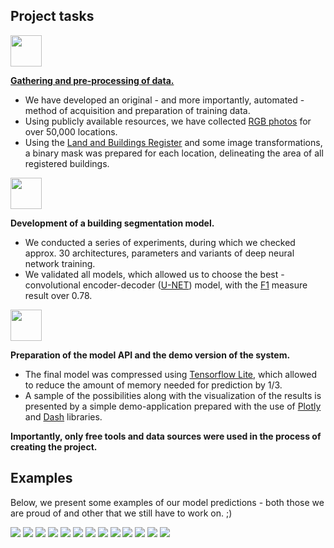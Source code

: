 ## Project tasks

<img src="https://github.com/DataWorkshop-Foundation/olsztyn-project-samowola/raw/main/img/nr_1.png" width="50px">

**[Gathering and pre-processing of data.](https://github.com/DataWorkshop-Foundation/olsztyn-project-samowola/blob/main/about/notebooks/1_gathering_data.ipynb)**

* We have developed an original - and more importantly, automated - method of acquisition and preparation of training data. 
* Using publicly available resources, we have collected
[RGB photos](https://www.geoportal.gov.pl/dane/ortofotomapa) for over 50,000 locations.
* Using the [Land and Buildings Register](https://pl.wikipedia.org/wiki/Ewidencja_grunt%C3%B3w_i_budynk%C3%B3w) and 
some image transformations, a binary mask was prepared for each location, delineating the area of all registered buildings.  
    
<img src="https://github.com/DataWorkshop-Foundation/olsztyn-project-samowola/raw/main/img/nr_2.png" width="50px">

**Development of a building segmentation model.** 

* We conducted a series of experiments, during which we checked approx. 30 architectures, parameters and variants of 
deep neural network training.
* We validated all models, which allowed us to choose the best - convolutional encoder-decoder 
([U-NET](https://en.wikipedia.org/wiki/U-Net)) model, with the [F1](https://en.wikipedia.org/wiki/F1_score) measure 
result over 0.78.
 
<img src="https://github.com/DataWorkshop-Foundation/olsztyn-project-samowola/raw/main/img/nr_3.png" width="50px">

**Preparation of the model API and the demo version of the system.**

* The final model was compressed using 
[Tensorflow Lite](https://www.tensorflow.org/lite/convert), which allowed to reduce the amount of memory needed for 
prediction by 1/3.
* A sample of the possibilities along with the visualization of the results is presented by a simple demo-application 
prepared with the use of [Plotly](https://plotly.com/) and [Dash](https://plotly.com/dash/) libraries.

**Importantly, only free tools and data sources were used in the process of creating the project.**

## Examples

Below, we present some examples of our model predictions - both those we are proud of and other that we still have to 
work on. ;)

<img src="https://github.com/DataWorkshop-Foundation/olsztyn-project-samowola/raw/main/img/example_plots/example_001.png">
<img src="https://github.com/DataWorkshop-Foundation/olsztyn-project-samowola/raw/main/img/example_plots/example_002.png">
<img src="https://github.com/DataWorkshop-Foundation/olsztyn-project-samowola/raw/main/img/example_plots/example_003.png">
<img src="https://github.com/DataWorkshop-Foundation/olsztyn-project-samowola/raw/main/img/example_plots/example_004.png">
<img src="https://github.com/DataWorkshop-Foundation/olsztyn-project-samowola/raw/main/img/example_plots/example_005.png">
<img src="https://github.com/DataWorkshop-Foundation/olsztyn-project-samowola/raw/main/img/example_plots/example_006.png">
<img src="https://github.com/DataWorkshop-Foundation/olsztyn-project-samowola/raw/main/img/example_plots/example_007.png">
<img src="https://github.com/DataWorkshop-Foundation/olsztyn-project-samowola/raw/main/img/example_plots/example_008.png">
<img src="https://github.com/DataWorkshop-Foundation/olsztyn-project-samowola/raw/main/img/example_plots/example_009.png">
<img src="https://github.com/DataWorkshop-Foundation/olsztyn-project-samowola/raw/main/img/example_plots/example_010.png">
<img src="https://github.com/DataWorkshop-Foundation/olsztyn-project-samowola/raw/main/img/example_plots/example_011.png">
<img src="https://github.com/DataWorkshop-Foundation/olsztyn-project-samowola/raw/main/img/example_plots/example_012.png">
<img src="https://github.com/DataWorkshop-Foundation/olsztyn-project-samowola/raw/main/img/example_plots/example_013.png">

